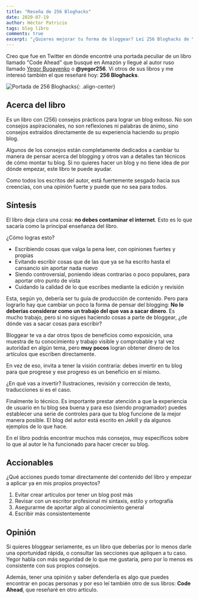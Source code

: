 ```yaml
---
title: "Reseña de 256 Bloghacks"
date: 2020-07-19
author: Héctor Patricio
tags: blog libro
comments: true
excerpt: "¿Quieres mejorar tu forma de bloggear? Leí 256 Bloghacks de Yegor Bugayenko, aquí puedes ver un pequeño resumen"
---
```



Creo que fue en Twitter en dónde encontré una portada peculiar de un libro llamado "Code Ahead" que busqué en Amazón y llegué al autor ruso llamado [Yegor Bugayenko](https://www.yegor256.com/about-me.html) o **@yegor256**. Vi otros de sus libros y me interesó también el que reseñaré hoy: **256 Bloghacks**.

![Portada de 256 Bloghacks](https://res.cloudinary.com/hectorip/image/upload/v1595135937/cover_czxohu.png){: .align-center}

## Acerca del libro

Es un libro con (256) consejos prácticos para lograr un blog exitoso. No son consejos aspiracionales, no son reflexiones ni palabras de ánimo, sino consejos extraídos directamente de su experiencia haciendo su propio blog.

Algunos de los consejos están completamente dedicados a cambiar tu manera de pensar acerca del blogging y otros van a detalles tan técnicos de cómo montar tu blog. Si no quieres hacer un blog y no tiene idea de por dónde empezar, este libro te puede ayudar.

Como todos los escritos del autor, está fuertemente sesgado hacia sus creencias, con una opinión fuerte y puede que no sea para todos.

## Síntesis

El libro deja clara una cosa: **no debes contaminar el internet**. Esto es lo que sacaría como la principal enseñanza del libro.

¿Cómo logras esto?

* Escribiendo cosas que valga la pena leer, con opiniones fuertes y propias
* Evitando escribir cosas que de las que ya se ha escrito hasta el cansancio sin aportar nada nuevo
* Siendo controversial, poniendo ideas contrarias o poco populares, para aportar otro punto de vista
* Cuidando la calidad de lo que escribes mediante la edición y revisión

Esta, según yo, debería ser tu guía de producción de contenido. Pero para lograrlo hay que cambiar un poco la forma de pensar del blogging: **No lo deberías considerar como un trabajo del que vas a sacar dinero**. Es mucho trabajo, pero si no sigues haciendo cosas a parte de bloggear, ¿de dónde vas a sacar cosas para escribir?

Bloggear te va a dar otros tipos de beneficios como exposición, una muestra de tu conocimiento y trabajo visible y comprobable y tal vez autoridad en algún tema, pero **muy pocos** logran obtener dinero de los artículos que escriben directamente.

En vez de eso, invita a tener la visión contraria: debes invertir en tu blog para que progrese y ese progreso es un beneficio en sí mismo.

¿En qué vas a invertir? Ilustraciones, revisión y corrección de texto, traducciones si es el caso.

Finalmente lo técnico. Es importante prestar atención a que la experiencia de usuario en tu blog sea buena y para eso (siendo programador) puedes establecer una serie de controles para que tu blog funcione de la mejor manera posible. El blog del autor está escrito en Jekill y da algunos ejemplos de lo que hace.

En el libro podrás encontrar muchos más consejos, muy específicos sobre lo que al autor le ha funcionado para hacer crecer su blog.

## Accionables

¿Qué acciones puedo tomar directamente del contenido del libro y empezar a aplicar ya en mis propios proyectos?

1. Evitar crear artículos por tener un blog post más
2. Revisar con un escritor profesional mi sintaxis, estilo y ortografía
3. Asegurarme de aportar algo al conocimiento general
4. Escribir más consistentemente

## Opinión

Si quieres bloggear seriamente, es un libro que deberías por lo menos darle una oportunidad rápida, o consultar las secciones que apliquen a tu caso. Yegor habla con más seguridad de lo que me gustaría, pero por lo menos es consistente con sus propios consejos.

Además, tener una opinión y saber defenderla es algo que puedes encontrar en pocas personas y por eso leí también otro de sus libros: **Code Ahead**, que reseñaré en otro artículo.
